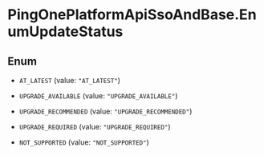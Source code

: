 # PingOnePlatformApiSsoAndBase.EnumUpdateStatus

## Enum


* `AT_LATEST` (value: `"AT_LATEST"`)

* `UPGRADE_AVAILABLE` (value: `"UPGRADE_AVAILABLE"`)

* `UPGRADE_RECOMMENDED` (value: `"UPGRADE_RECOMMENDED"`)

* `UPGRADE_REQUIRED` (value: `"UPGRADE_REQUIRED"`)

* `NOT_SUPPORTED` (value: `"NOT_SUPPORTED"`)


